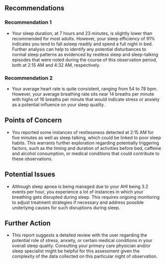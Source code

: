 ## Recommendations
### Recommendation 1
- Your sleep duration, at 7 hours and 23 minutes, is slightly lower than recommended for most adults. However, your sleep efficiency of 91% indicates you tend to fall asleep readily and spend a full night in bed. Further analysis can help to identify any potential disturbances to normal sleep patterns as evidenced by restless sleep and sleep-talking episodes that were noted during the course of this observation period, both at 2:15 AM and 4:32 AM, respectively.
### Recommendation 2
- Your average heart rate is quite consistent, ranging from 54 to 78 bpm. However, your average breathing rate sits near 14 breaths per minute with highs of 16 breaths per minute that would indicate stress or anxiety as a potential influence on your sleep quality. 

## Points of Concern
-  You reported some instances of restlessness detected at 2:15 AM for five minutes as well as sleep talking, which could be linked to poor sleep habits. This warrants further exploration regarding potentially triggering factors, such as the timing and duration of activities before bed, caffeine and alcohol consumption, or medical conditions that could contribute to these observations.


## Potential Issues
- Although sleep apnea is being managed due to your AHI being 3.2 events per hour, you experience a lot of instances in which your breathing gets disrupted during sleep.  This requires ongoing monitoring to adjust treatment strategies if necessary and address possible underlying causes for such disruptions during sleep. 

## Further Action
- This report suggests a detailed review with the user regarding the potential role of stress, anxiety, or certain medical conditions in your overall sleep quality. Consulting your primary care physician and/or sleep specialist might be helpful for this assessment given the complexity of the data collected on this particular night of observation. 

